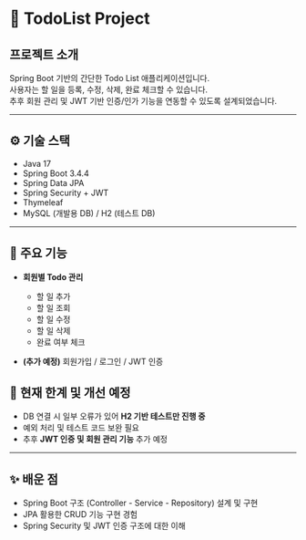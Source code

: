 # 📝 TodoList Project

## 프로젝트 소개
Spring Boot 기반의 간단한 Todo List 애플리케이션입니다.  
사용자는 할 일을 등록, 수정, 삭제, 완료 체크할 수 있습니다.  
추후 회원 관리 및 JWT 기반 인증/인가 기능을 연동할 수 있도록 설계되었습니다.

---

## ⚙️ 기술 스택
- Java 17
- Spring Boot 3.4.4
- Spring Data JPA
- Spring Security + JWT
- Thymeleaf
- MySQL (개발용 DB) / H2 (테스트 DB)

---

## 📂 주요 기능
- **회원별 Todo 관리**  
  - 할 일 추가
  - 할 일 조회
  - 할 일 수정
  - 할 일 삭제
  - 완료 여부 체크  

- **(추가 예정)** 회원가입 / 로그인 / JWT 인증


## 📌 현재 한계 및 개선 예정
- DB 연결 시 일부 오류가 있어 **H2 기반 테스트만 진행 중**
- 예외 처리 및 테스트 코드 보완 필요
- 추후 **JWT 인증 및 회원 관리 기능** 추가 예정

---

## ✨ 배운 점
- Spring Boot 구조 (Controller - Service - Repository) 설계 및 구현
- JPA 활용한 CRUD 기능 구현 경험
- Spring Security 및 JWT 인증 구조에 대한 이해
